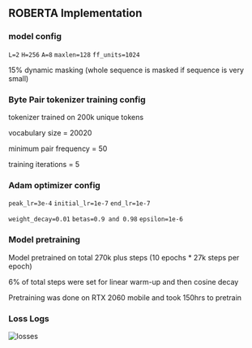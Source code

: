 ## ROBERTA Implementation

### model config

`L=2` `H=256` `A=8` `maxlen=128` `ff_units=1024` 

15% dynamic masking (whole sequence is masked if sequence is very small)

### Byte Pair tokenizer training config 

tokenizer trained on 200k unique tokens

vocabulary size = 20020

minimum pair frequency = 50

training iterations = 5


### Adam optimizer config 

`peak_lr=3e-4` `initial_lr=1e-7` `end_lr=1e-7` 

`weight_decay=0.01` `betas=0.9 and 0.98` `epsilon=1e-6`

### Model pretraining

Model pretrained on total 270k plus steps (10 epochs * 27k steps per epoch)

6% of total steps were set for linear warm-up and then cosine decay 

Pretraining was done on RTX 2060 mobile and took 150hrs to pretrain

### Loss Logs
![losses](https://github.com/user-attachments/assets/59043b82-ded9-4c22-8ff7-a3f2ce4e1ca7)









